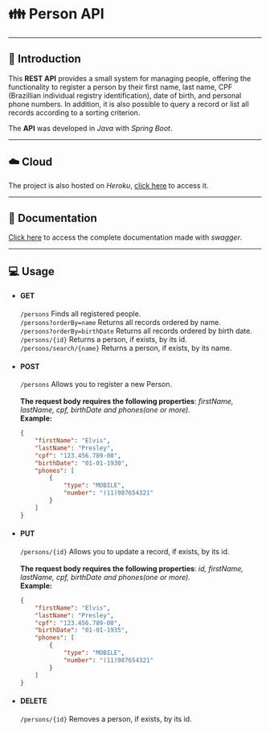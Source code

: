 # :family: Person API
- - -

## :book: Introduction
This **REST API** provides a small system for managing people, offering the functionality to register a person by their first name, last name, CPF (Brazillian individual registry identification), date of birth, and personal phone numbers. In addition, it is also possible to query a record or list all records according to a sorting criterion.

The **API** was developed in *Java* with *Spring Boot*.

- - -
## :cloud: Cloud

The project is also hosted on *Heroku*, [click here](https://person-system-api.herokuapp.com/persons/) to access it.
- - -
## :green_book: Documentation

[Click here](https://person-system-api.herokuapp.com/swagger-ui.html) to access the complete documentation made with *swagger*.
- - -
## :computer: Usage

- #### GET
    ```/persons```
    Finds all registered people.
    \
    ```/persons?orderBy=name```
    Returns all records ordered by name.
    \
    ```/persons?orderBy=birthDate```
    Returns all records ordered by birth date.
    \
    ```/persons/{id}```
    Returns a person, if exists, by its id.
    \
    ```/persons/search/{name}```
    Returns a person, if exists, by its name.

- #### POST
    ```/persons```
    Allows you to register a new Person.
    \
    \
    **The request body requires the following properties**: *firstName, lastName, cpf, birthDate and phones(one or more).*
    \
    **Example:**
    ``` JSON
    {
        "firstName": "Elvis",
        "lastName": "Presley",
        "cpf": "123.456.789-00",
        "birthDate": "01-01-1930",
        "phones": [
            {
                "type": "MOBILE",
                "number": "(11)987654321"
            }
        ]
    }
    ```

- #### PUT
     ```/persons/{id}```
    Allows you to update a record, if exists, by its id.
    \
    \
    **The request body requires the following properties**: *id, firstName, lastName, cpf, birthDate and phones(one or more).*
    \
    **Example:**
    ``` JSON
    {
        "firstName": "Elvis",
        "lastName": "Presley",
        "cpf": "123.456.789-00",
        "birthDate": "01-01-1935",
        "phones": [
            {
                "type": "MOBILE",
                "number": "(11)987654321"
            }
        ]
    }
    ```

- #### DELETE
    ```/persons/{id}```
    Removes a person, if exists, by its id.
